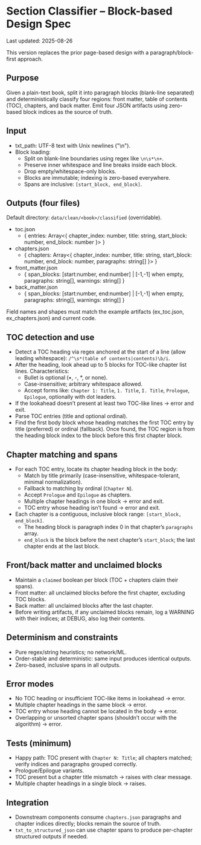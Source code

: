 # Section Classifier – Block-based Design Spec

Last updated: 2025-08-26

This version replaces the prior page-based design with a paragraph/block-first approach.

## Purpose

Given a plain-text book, split it into paragraph blocks (blank-line separated) and deterministically classify four regions: front matter, table of contents (TOC), chapters, and back matter. Emit four JSON artifacts using zero-based block indices as the source of truth.

## Input

- txt_path: UTF-8 text with Unix newlines ("\n").
- Block loading:
  - Split on blank-line boundaries using regex like `\n\s*\n+`.
  - Preserve inner whitespace and line breaks inside each block.
  - Drop empty/whitespace-only blocks.
  - Blocks are immutable; indexing is zero-based everywhere.
  - Spans are inclusive: `[start_block, end_block]`.

## Outputs (four files)

Default directory: `data/clean/<book>/classified` (overridable).

- toc.json
  - { entries: Array<{ chapter_index: number, title: string, start_block: number, end_block: number }> }
- chapters.json
  - { chapters: Array<{ chapter_index: number, title: string, start_block: number, end_block: number, paragraphs: string[] }> }
- front_matter.json
  - { span_blocks: [start:number, end:number] | [-1,-1] when empty, paragraphs: string[], warnings: string[] }
- back_matter.json
  - { span_blocks: [start:number, end:number] | [-1,-1] when empty, paragraphs: string[], warnings: string[] }

Field names and shapes must match the example artifacts (ex_toc.json, ex_chapters.json) and current code.

## TOC detection and use

- Detect a TOC heading via regex anchored at the start of a line (allow leading whitespace): `/^\s*(table of contents|contents)\b/i`.
- After the heading, look ahead up to 5 blocks for TOC-like chapter list lines. Characteristics:
  - Bullet is optional (•, -, *, or none).
  - Case-insensitive; arbitrary whitespace allowed.
  - Accept forms like: `Chapter 1: Title`, `1. Title`, `I. Title`, `Prologue`, `Epilogue`, optionally with dot leaders.
- If the lookahead doesn’t present at least two TOC-like lines → error and exit.
- Parse TOC entries (title and optional ordinal).
- Find the first body block whose heading matches the first TOC entry by title (preferred) or ordinal (fallback). Once found, the TOC region is from the heading block index to the block before this first chapter block.

## Chapter matching and spans

- For each TOC entry, locate its chapter heading block in the body:
  - Match by title primarily (case-insensitive, whitespace-tolerant, minimal normalization).
  - Fallback to matching by ordinal (`Chapter N`).
  - Accept `Prologue` and `Epilogue` as chapters.
  - Multiple chapter headings in one block → error and exit.
  - TOC entry whose heading isn’t found → error and exit.
- Each chapter is a contiguous, inclusive block range: `[start_block, end_block]`.
  - The heading block is paragraph index 0 in that chapter’s `paragraphs` array.
  - `end_block` is the block before the next chapter’s `start_block`; the last chapter ends at the last block.

## Front/back matter and unclaimed blocks

- Maintain a `claimed` boolean per block (TOC + chapters claim their spans).
- Front matter: all unclaimed blocks before the first chapter, excluding TOC blocks.
- Back matter: all unclaimed blocks after the last chapter.
- Before writing artifacts, if any unclaimed blocks remain, log a WARNING with their indices; at DEBUG, also log their contents.

## Determinism and constraints

- Pure regex/string heuristics; no network/ML.
- Order-stable and deterministic: same input produces identical outputs.
- Zero-based, inclusive spans in all outputs.

## Error modes

- No TOC heading or insufficient TOC-like items in lookahead → error.
- Multiple chapter headings in the same block → error.
- TOC entry whose heading cannot be located in the body → error.
- Overlapping or unsorted chapter spans (shouldn’t occur with the algorithm) → error.

## Tests (minimum)

- Happy path: TOC present with `Chapter N: Title`; all chapters matched; verify indices and paragraphs grouped correctly.
- Prologue/Epilogue variants.
- TOC present but a chapter title mismatch → raises with clear message.
- Multiple chapter headings in a single block → raises.

## Integration

- Downstream components consume `chapters.json` paragraphs and chapter indices directly; blocks remain the source of truth.
- `txt_to_structured_json` can use chapter spans to produce per-chapter structured outputs if needed.
